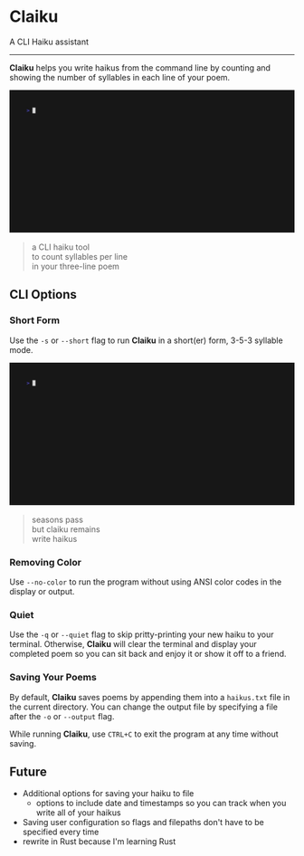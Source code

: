 # Claiku

A CLI Haiku assistant
***

**Claiku** helps you write haikus from the command line by counting and showing the number of syllables in each line of your poem.

![](long_haiku.gif)

> a CLI haiku tool  
> to count syllables per line  
> in your three-line poem

## CLI Options

### Short Form

Use the `-s` or `--short` flag to run **Claiku** in a short(er) form, 3-5-3 syllable mode.

![](short_haiku.gif)

> seasons pass  
> but claiku remains  
> write haikus

### Removing Color

Use `--no-color` to run the program without using ANSI color codes in the display or output.

### Quiet

Use the `-q` or `--quiet` flag to skip pritty-printing your new haiku to your terminal. Otherwise, **Claiku** will clear the terminal and display your completed poem so you can sit back and enjoy it or show it off to a friend.

### Saving Your Poems

By default, **Claiku** saves poems by appending them into a `haikus.txt` file in the current directory. You can change the output file by specifying a file after the  `-o` or `--output` flag.

While running **Claiku**, use `CTRL+C` to exit the program at any time without saving.

## Future

 - Additional options for saving your haiku to file
 	- options to include date and timestamps so you can track when you write all of your haikus
 - Saving user configuration so flags and filepaths don't have to be specified every time
 - rewrite in Rust because I'm learning Rust